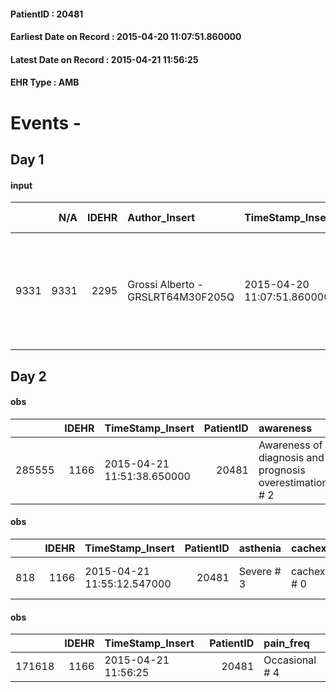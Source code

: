 
#### PatientID : 20481
#### Earliest Date on Record : 2015-04-20 11:07:51.860000
#### Latest Date on Record : 2015-04-21 11:56:25
#### EHR Type : AMB

# Events - 

## Day 1

#### input
|      |    N/A |   IDEHR | Author_Insert                     | TimeStamp_Insert           | EHRType   |   PatientID |   IDDigitalSignDocument | persone_vicine   |   Unnamed: 0_x.1 |   IDANAMNESI_SOCIALE | Patient   | FamigliaAltro   | Paziente_T   | FamigliaAltro_T   |   Non_Rilevabile_x.1 | Note_Non_Rilevabile_x.1   | opt_Problemi   | chk_contr_sintomi   | chk_competenza                                 | opt_paziente_a   | opt_famiglia_a   | opt_adeguatezza   | ds_note_ad                                                                                                | opt_paziente_solo   | opt_presente_assente   | Presenza_minori   | Caregiver_principale   | opt_capacita     | opt_risorse_ec   | opt_paziente_ad   | opt_caregiver_ad   | opt_inv_civile            | Needs               | Domestic partnership   | Fragility                    |
|-----:|-------:|--------:|:----------------------------------|:---------------------------|:----------|------------:|------------------------:|:-----------------|-----------------:|---------------------:|:----------|:----------------|:-------------|:------------------|---------------------:|:--------------------------|:---------------|:--------------------|:-----------------------------------------------|:-----------------|:-----------------|:------------------|:----------------------------------------------------------------------------------------------------------|:--------------------|:-----------------------|:------------------|:-----------------------|:-----------------|:-----------------|:------------------|:-------------------|:--------------------------|:--------------------|:-----------------------|:-----------------------------|
| 9331 |   9331 |    2295 | Grossi Alberto - GRSLRT64M30F205Q | 2015-04-20 11:07:51.860000 | AMB       |       20481 |                   55080 | N/A              |              926 |                  590 | Si#1      | Si#1            | Si#1         | Si#1              |                    0 | NR                        | No#0           | controllo sintomi#0 | competenza/capacit√† assistenziale caregiver#0 | Congruenti#1     | Congruenti#1     | Da valutare#2     | Vive con il marito con esiti di ictus e affetto da Parkinson. La figlia unica Elisa gestisce l'assistenza | No#0                | Presente#1             | No#0              | Daughter               | Incrementabile#1 | Adeguate#1       | Totale#2          | Totale#2           | in fase di accertamento#2 | Clinici#0;Sociali#1 | Coniuge/Convivente#0   | sovraccarico assistenziale#4 |


## Day 2

#### obs
|        |   IDEHR | TimeStamp_Insert           |   PatientID | awareness                                               |
|-------:|--------:|:---------------------------|------------:|:--------------------------------------------------------|
| 285555 |    1166 | 2015-04-21 11:51:38.650000 |       20481 | Awareness of diagnosis and prognosis overestimation # 2 |

#### obs
|     |   IDEHR | TimeStamp_Insert           |   PatientID | asthenia   | cachexia     | dyspnoea                      | mood         |
|----:|--------:|:---------------------------|------------:|:-----------|:-------------|:------------------------------|:-------------|
| 818 |    1166 | 2015-04-21 11:55:12.547000 |       20481 | Severe # 3 | cachexia # 0 | applicant moderate effort # 7 | sadness # 11 |

#### obs
|        |   IDEHR | TimeStamp_Insert    |   PatientID | pain_freq      |
|-------:|--------:|:--------------------|------------:|:---------------|
| 171618 |    1166 | 2015-04-21 11:56:25 |       20481 | Occasional # 4 |


